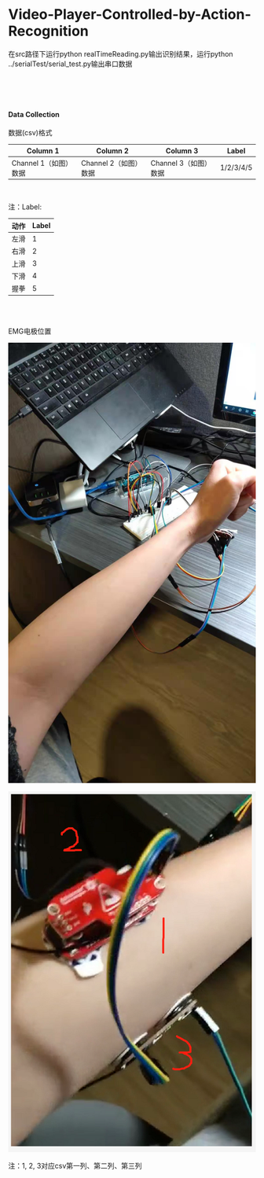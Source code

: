 # Video-Player-Controlled-by-Action-Recognition

 在src路径下运行python realTimeReading.py输出识别结果，运行python ../serialTest/serial_test.py输出串口数据

<br/>

<br/>

<br/>

#### Data Collection

数据(csv)格式

| Column 1              | Column 2              | Column 3              | Label     |
| --------------------- | --------------------- | --------------------- | --------- |
| Channel 1（如图）数据 | Channel 2（如图）数据 | Channel 3（如图）数据 | 1/2/3/4/5 |

<br/>

注：Label:

| 动作 | Label |
| ---- | ----- |
| 左滑 | 1     |
| 右滑 | 2     |
| 上滑 | 3     |
| 下滑 | 4     |
| 握拳 | 5     |

<br/>

<br/>

EMG电极位置

![image](https://github.com/Diregie-J/Video-Player-Controlled-by-Action-Recognition/blob/main/IMG/rec1.jpg)

![image](https://github.com/Diregie-J/Video-Player-Controlled-by-Action-Recognition/blob/main/IMG/rec2.png)

注：1, 2, 3对应csv第一列、第二列、第三列

